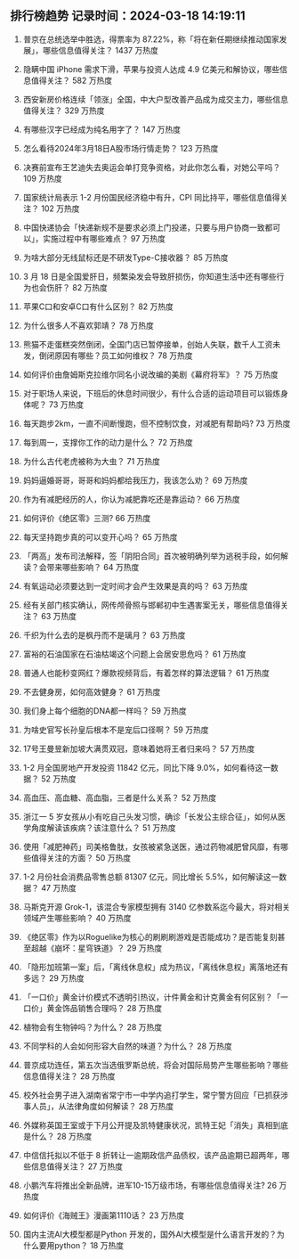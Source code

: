 
## 排行榜趋势 记录时间：2024-03-18 14:19:11
  
  1. 普京在总统选举中胜选，得票率为 87.22%，称「将在新任期继续推动国家发展」，哪些信息值得关注？ 1437 万热度
    
  2. 隐瞒中国 iPhone 需求下滑，苹果与投资人达成 4.9 亿美元和解协议，哪些信息值得关注？ 582 万热度
    
  3. 西安新房价格连续「领涨」全国，中大户型改善产品成为成交主力，哪些信息值得关注？ 329 万热度
    
  4. 有哪些汉字已经成为纯名用字了？ 147 万热度
    
  5. 怎么看待2024年3月18日A股市场行情走势？ 123 万热度
    
  6. 决赛前宣布王艺迪失去奥运会单打竞争资格，对此你怎么看，对她公平吗？ 109 万热度
    
  7. 国家统计局表示 1-2 月份国民经济稳中有升，CPI 同比持平，哪些信息值得关注？ 102 万热度
    
  8. 中国快递协会「快递新规不是要求必须上门投递，只要与用户协商一致都可以」，实施过程中有哪些难点？ 97 万热度
    
  9. 为啥大部分无线鼠标还是不研发Type-C接收器？ 85 万热度
    
  10. 3 月 18 日是全国爱肝日，频繁染发会导致肝损伤，你知道生活中还有哪些行为也会伤肝？ 82 万热度
    
  11. 苹果C口和安卓C口有什么区别？ 82 万热度
    
  12. 为什么很多人不喜欢郭靖？ 78 万热度
    
  13. 熊猫不走蛋糕突然倒闭，全国门店已暂停接单，创始人失联，数千人工资未发，倒闭原因有哪些？员工如何维权？ 78 万热度
    
  14. 如何评价由詹姆斯克拉维尔同名小说改编的美剧《幕府将军》？ 75 万热度
    
  15. 对于职场人来说，下班后的休息时间很少，有什么合适的运动项目可以锻炼身体呢？ 73 万热度
    
  16. 每天跑步2km，一直不间断慢跑，但不控制饮食，对减肥有帮助吗? 73 万热度
    
  17. 每到周一，支撑你工作的动力是什么？ 72 万热度
    
  18. 为什么古代老虎被称为大虫？ 71 万热度
    
  19. 妈妈逼婚哥哥，哥哥和妈妈都给我压力，我该怎么劝？ 69 万热度
    
  20. 作为有减肥经历的人，你认为减肥靠吃还是靠运动？ 66 万热度
    
  21. 如何评价《绝区零》三测? 66 万热度
    
  22. 每天坚持跑步真的可以变开心吗？ 65 万热度
    
  23. 「两高」发布司法解释，签「阴阳合同」首次被明确列举为逃税手段，如何解读？会带来哪些影响？ 64 万热度
    
  24. 有氧运动必须要达到一定时间才会产生效果是真的吗？ 63 万热度
    
  25. 经有关部门核实确认，网传颅骨照与邯郸初中生遇害案无关，哪些信息值得关注？ 63 万热度
    
  26. 千织为什么去的是枫丹而不是璃月？ 63 万热度
    
  27. 富裕的石油国家在石油枯竭这个问题上会居安思危吗？ 61 万热度
    
  28. 普通人也能秒变网红？爆款视频背后，有着怎样的算法逻辑？ 61 万热度
    
  29. 不去健身房，如何高效健身？ 61 万热度
    
  30. 我们身上每个细胞的DNA都一样吗？ 59 万热度
    
  31. 为啥史官写长孙皇后根本不是宠后口径啊？ 59 万热度
    
  32. 17号王曼昱新加坡大满贯双冠，意味着她将王者归来吗？ 57 万热度
    
  33. 1-2 月全国房地产开发投资 11842 亿元，同比下降 9.0%，如何看待这一数据？ 52 万热度
    
  34. 高血压、高血糖、高血脂，三者是什么关系？ 52 万热度
    
  35. 浙江一 5 岁女孩从小有吃自己头发习惯，确诊「长发公主综合征」，如何从医学角度解读该疾病？该注意什么？ 51 万热度
    
  36. 使用「减肥神药」司美格鲁肽，女孩被紧急送医，通过药物减肥曾风靡，有哪些值得关注的方面？ 50 万热度
    
  37. 1-2 月份社会消费品零售总额 81307 亿元，同比增长 5.5%，如何解读这一数据？ 47 万热度
    
  38. 马斯克开源 Grok-1，该混合专家模型拥有 3140 亿参数系迄今最大，将对相关领域产生哪些影响？ 40 万热度
    
  39. 《绝区零》作为以Roguelike为核心的刷刷刷游戏是否能成功？是否能复刻甚至超越《崩坏：星穹铁道》？ 29 万热度
    
  40. 「隐形加班第一案」后，「离线休息权」成为热议，「离线休息权」离落地还有多远？ 29 万热度
    
  41. 「一口价」黄金计价模式不透明引热议，计件黄金和计克黄金有何区别？「一口价」黄金饰品销售合理吗？ 28 万热度
    
  42. 植物会有生物钟吗？为什么？ 28 万热度
    
  43. 不同学科的人会如何形容大自然的味道？为什么？ 28 万热度
    
  44. 普京成功连任，第五次当选俄罗斯总统，将会对国际局势产生哪些影响？哪些信息值得关注？ 28 万热度
    
  45. 校外社会男子进入湖南省常宁市一中学内追打学生，常宁警方回应「已抓获涉事人员」，从法律角度如何解读？ 28 万热度
    
  46. 外媒称英国王室或于下月公开提及凯特健康状况，凯特王妃「消失」真相到底是什么？ 28 万热度
    
  47. 中信信托拟以不低于 8 折转让一逾期政信产品债权，该产品逾期已超两年，哪些信息值得关注？ 27 万热度
    
  48. 小鹏汽车将推出全新品牌，进军10-15万级市场，有哪些信息值得关注? 26 万热度
    
  49. 如何评价《海贼王》漫画第1110话？ 23 万热度
    
  50. 国内主流AI大模型都是Python 开发的，国外AI大模型是什么语言开发的？为什么要用python？ 18 万热度
    